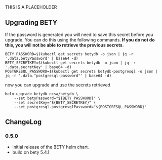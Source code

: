 THIS IS A PLACEHOLDER

## Upgrading BETY

If the password is generated you will need to save this secret before you upgrade. You can do this using the following commands. **If you do not do this, you will not be able to retrieve the previous secrets**.

```
BETY_PASSWORD=$(kubectl get secrets betydb -o json | jq -r '.data.betyPassword' | base64 -d)
BETY_SECRETKEY=$(kubectl get secrets betydb -o json | jq -r '.data.secretKey' | base64 -d)
POSTGRESQL_PASSWORD=$(kubectl get secrets betydb-postgresql -o json | jq -r '.data."postgresql-password"' | base64 -d)
```

now you can upgrade and use the secrets retrieved.

```
helm upgrade betydb ncsa/betydb \
    --set betyPassword="${BETY_PASSWORD}" \
    --set secretKey="${BETY_SECRETKEY}" \
    --set postgresql.postgresqlPassword="${POSTGRESQL_PASSWORD}"
```

## ChangeLog

### 0.5.0
- initial release of the BETY helm chart.
- build on bety 5.4.1
